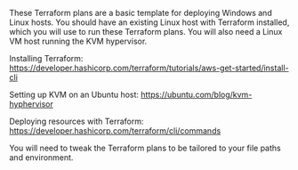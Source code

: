 These Terraform plans are a basic template for deploying Windows and Linux hosts. You should have an existing Linux host with Terraform installed, which you will use to run these Terraform plans. You will also need a Linux VM host running the KVM hypervisor. 

Installing Terraform: https://developer.hashicorp.com/terraform/tutorials/aws-get-started/install-cli

Setting up KVM on an Ubuntu host: https://ubuntu.com/blog/kvm-hyphervisor

Deploying resources with Terraform: https://developer.hashicorp.com/terraform/cli/commands

You will need to tweak the Terraform plans to be tailored to your file paths and environment. 
